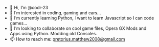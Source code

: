 - 👋 Hi, I’m @codr-23
- 👀 I’m interested in coding, gaming and cars...
- 🌱 I’m currently learning Python, I want to learn Javascript so I can code games...
- 💞️ I’m looking to collaborate on cool game files, Opera GX Mods and Apps using Python. Modding old Consoles.
- 📫 How to reach me: pretorius.matthew2008@gmail.com
